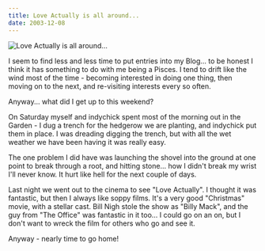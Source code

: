 ```yaml
---
title: Love Actually is all around...
date: 2003-12-08
---
```


![Love Actually is all around...](https://source.unsplash.com/npxXWgQ33ZQ/1600x900)

I seem to find less and less time to put entries into my Blog... to be honest I think it has something to do with me being a Pisces. I tend to drift like the wind most of the time - becoming interested in doing one thing, then moving on to the next, and re-visiting interests every so often.

Anyway... what did I get up to this weekend?

On Saturday myself and indychick spent most of the morning out in the Garden - I dug a trench for the hedgerow we are planting, and indychick put them in place. I was dreading digging the trench, but with all the wet weather we have been having it was really easy.

The one problem I did have was launching the shovel into the ground at one point to break through a root, and hitting stone... how I didn't break my wrist I'll never know. It hurt like hell for the next couple of days.

Last night we went out to the cinema to see "Love Actually". I thought it was fantastic, but then I always like soppy films. It's a very good "Christmas" movie, with a stellar cast. Bill Nigh stole the show as "Billy Mack", and the guy from "The Office" was fantastic in it too... I could go on an on, but I don't want to wreck the film for others who go and see it.

Anyway - nearly time to go home!